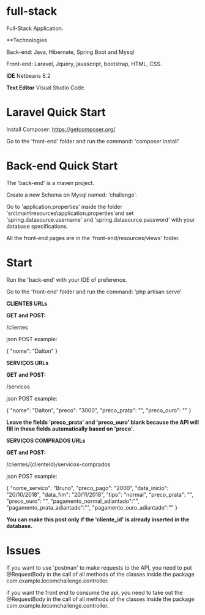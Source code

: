 # full-stack
Full-Stack Application.

**Technologies

Back-end: Java, Hibernate, Spring Boot and Mysql

Front-end: Laravel, Jquery, javascript, bootstrap, HTML, CSS.

**IDE** 
Netbeans 8.2

**Text Editor**
Visual Studio Code.

# Laravel Quick Start

Install Composer:
https://getcomposer.org/

Go to the 'front-end' folder and run the command: 'composer install'

# Back-end Quick Start

The 'back-end' is a maven project. 

Create a new Schema on Mysql named: 'challenge'.

Go to 'application.properties' inside the folder 'src\main\resources\application.properties'and set 'spring.datasource.username' and 'spring.datasource.password' with your database specifications.

All the front-end pages are in the 'front-end/resources/views' folder.

# Start

Run the 'back-end' with your IDE of preference.

Go to the 'front-end' folder and run the command: 'php artisan serve'


**CLIENTES URLs**

**GET and POST:**

/clientes

json POST example:

{
  "nome": "Dalton"
  }

**SERVIÇOS URLs**

**GET and POST:**

/servicos

json POST example:

{
  "nome": "Dalton",
  "preco": "3000",
  "preco_prata": "",
  "preco_ouro": ""
  }

**Leave the fields 'preco_prata' and 'preco_ouro' blank because the API will fill in these fields automatically based on 'preco'.**

**SERVIÇOS COMPRADOS URLs**

**GET and POST:**

/clientes/{clienteId}/servicos-comprados

json POST example:

{
	"nome_servico": "Bruno",
	"preco_pago": "2000",
	"data_inicio": "20/10/2018",
	"data_fim": "20/11/2018",
	"tipo": "normal",
	"preco_prata": "",
  "preco_ouro": "",
  "pagamento_normal_adiantado":"",
	"pagamento_prata_adiantado":"",
	"pagamento_ouro_adiantado":""
}

**You can make this post only if the 'cliente_id' is already inserted in the database.**

# Issues

If you want to use 'postman' to make requests to the API, you need to put @RequestBody in the call of all methods of the classes inside the package com.example.lecomchallenge.controller.

if you want the front end to consume the api, you need to take out the @RequestBody in the call of all methods of the classes inside the package com.example.lecomchallenge.controller.
